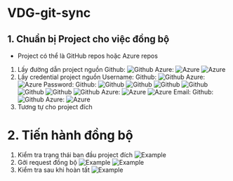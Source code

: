 # VDG-git-sync

## 1. Chuẩn bị Project cho việc đồng bộ

- Project có thể là GitHub repos hoặc Azure repos

1. Lấy đường dẫn project nguồn
   Github:
   ![Github](documents/images/1-github-link.png)
   Azure:
   ![Azure](documents/images/1-azure-link-1.png)
   ![Azure](documents/images/1-azure-link-2.png)
2. Lấy credential project nguồn
   Username:
   Github:
   ![Github](documents/images/2-github-username.png)
   Azure:
   ![Azure](documents/images/2-azure-username.png)
   Password:
   Github:
   ![Github](documents/images/3-github-token-1.png)
   ![Github](documents/images/3-github-token-2.png)
   ![Github](documents/images/3-github-token-3.png)
   ![Github](documents/images/3-github-token-4.png)
   ![Github](documents/images/3-github-token-5.png)
   ![Github](documents/images/3-github-token-6.png)
   ![Github](documents/images/3-github-token-7.png)
   Azure:
   ![Azure](documents/images/3-azure-token-1.png)
   ![Azure](documents/images/3-azure-token-2.png)
   Email:
   Github:
   ![Github](documents/images/4-github-email.png)
   Azure:
   ![Azure](documents/images/4-azure-email.png)
3. Tương tự cho project đích

# 2. Tiến hành đồng bộ

1. Kiểm tra trạng thái ban đầu project đích
   ![Example](documents/images/5-kiem-tra-ban-dau.png)
2. Gởi request đồng bộ
   ![Example](documents/images/6-request-1.png)
   ![Example](documents/images/6-request-2.png)
3. Kiểm tra sau khi hoàn tất
   ![Example](documents/images/7-kiem-tra-hoan-tat-qua-trinh.png)
